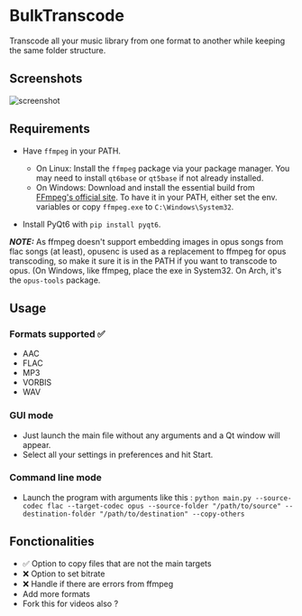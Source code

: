 # BulkTranscode

Transcode all your music library from one format to another while keeping the same folder structure.

## Screenshots

![screenshot](https://github.com/user-attachments/assets/e7876125-ade7-4f5d-904c-a1c13a69b461)

## Requirements

- Have `ffmpeg` in your PATH.  
  - On Linux: Install the `ffmpeg` package via your package manager. You may need to install `qt6base` or `qt5base` if not already installed.
  - On Windows: Download and install the essential build from [FFmpeg's official site](https://www.ffmpeg.org/download.html). To have it in your PATH, either set the env. variables or copy `ffmpeg.exe` to `C:\Windows\System32`.

- Install PyQt6 with `pip install pyqt6`.

**_NOTE:_** As ffmpeg doesn't support embedding images in opus songs from flac songs (at least), opusenc is used as a replacement to ffmpeg for opus transcoding, so make it sure it is in the PATH if you want to transcode to opus. (On Windows, like ffmpeg, place the exe in System32. On Arch, it's the `opus-tools` package.

## Usage

### Formats supported ✅

- AAC
- FLAC
- MP3
- VORBIS
- WAV

### GUI mode

- Just launch the main file without any arguments and a Qt window will appear.
- Select all your settings in preferences and hit Start.

### Command line mode

- Launch the program with arguments like this : `python main.py --source-codec flac --target-codec opus --source-folder "/path/to/source" --destination-folder "/path/to/destination" --copy-others`

## Fonctionalities

- ✅ Option to copy files that are not the main targets
- ❌ Option to set bitrate
- ❌ Handle if there are errors from ffmpeg
- Add more formats
- Fork this for videos also ?
